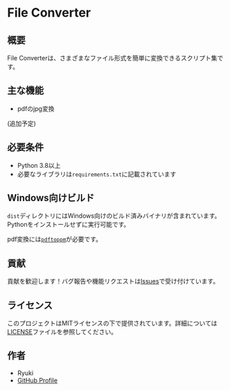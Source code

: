 # File Converter

## 概要
File Converterは、さまざまなファイル形式を簡単に変換できるスクリプト集です。

## 主な機能
- pdfのjpg変換

(追加予定)

## 必要条件
- Python 3.8以上
- 必要なライブラリは`requirements.txt`に記載されています

## Windows向けビルド
`dist`ディレクトリにはWindows向けのビルド済みバイナリが含まれています。Pythonをインストールせずに実行可能です。

pdf変換には[`pdftoppm`](https://github.com/oschwartz10612/poppler-windows/releases/)が必要です。

## 貢献
貢献を歓迎します！バグ報告や機能リクエストは[Issues](https://github.com/Ryuki0530/fileConverter/issues)で受け付けています。

## ライセンス
このプロジェクトはMITライセンスの下で提供されています。詳細については[LICENSE](LICENSE)ファイルを参照してください。

## 作者
- Ryuki
- [GitHub Profile](https://github.com/Ryuki0530)
